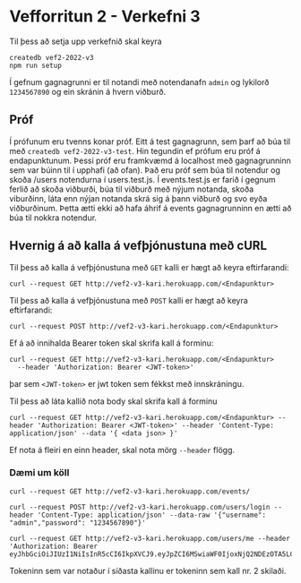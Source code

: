 # Vefforritun 2 - Verkefni 3

Til þess að setja upp verkefnið skal keyra

```
createdb vef2-2022-v3
npm run setup
```

Í gefnum gagnagrunni er til notandi með notendanafn `admin` og lykilorð `1234567890` og ein skránin á hvern viðburð.

## Próf

Í prófunum eru tvenns konar próf. Eitt á test gagnagrunn, sem þarf að búa til með `createdb vef2-2022-v3-test`. Hin tegundin ef prófum eru próf á endapunktunum. Þessi próf eru framkvæmd á localhost með gagnagrunninn sem var búinn til í upphafi (að ofan). Það eru próf sem búa til notendur og skoða /users notendurna í users.test.js. Í events.test.js er farið í gegnum ferlið að skoða viðburði, búa til viðburð með nýjum notanda, skoða viburðinn, láta enn nýjan notanda skrá sig á þann viðburð og svo eyða viðburðinum. Þetta ætti ekki að hafa áhrif á events gagnagrunninn en ætti að búa til nokkra notendur.

## Hvernig á að kalla á vefþjónustuna með cURL

Til þess að kalla á vefþjónustuna með `GET` kalli er hægt að keyra eftirfarandi:

```
curl --request GET http://vef2-v3-kari.herokuapp.com/<Endapunktur>
```

Til þess að kalla á vefþjónustuna með `POST` kalli er hægt að keyra eftirfarandi:

```
curl --request POST http://vef2-v3-kari.herokuapp.com/<Endapunktur>
```

Ef á að innihalda Bearer token skal skrifa kall á forminu:

```
curl --request GET http://vef2-v3-kari.herokuapp.com/<Endapunktur>
  --header 'Authorization: Bearer <JWT-token>'
```

þar sem `<JWT-token>` er jwt token sem fékkst með innskráningu.

Til þess að láta kallið nota body skal skrifa kall á forminu

```
curl --request GET http://vef2-v3-kari.herokuapp.com/<Endapunktur> --header 'Authorization: Bearer <JWT-token>' --header 'Content-Type: application/json' --data '{ <data json> }'
```

Ef nota á fleiri en einn header, skal nota mörg `--header` flögg.

### Dæmi um köll

```
curl --request GET http://vef2-v3-kari.herokuapp.com/events/

curl --request POST http://vef2-v3-kari.herokuapp.com/users/login --header 'Content-Type: application/json' --data-raw '{"username": "admin","password": "1234567890"}'

curl --request GET http://vef2-v3-kari.herokuapp.com/users/me --header 'Authorization: Bearer eyJhbGciOiJIUzI1NiIsInR5cCI6IkpXVCJ9.eyJpZCI6MSwiaWF0IjoxNjQ2NDEzOTA5LCJleHAiOjE2NDY0MTc1MDl9.mKzTU2RgDHCFsn9Q0BsMvgtmMKW2nOXTCKhDawYWtiA'
```

Tokeninn sem var notaður í síðasta kallinu er tokeninn sem kall nr. 2 skilaði.
